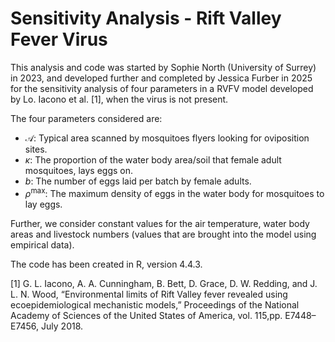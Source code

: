 # Sensitivity Analysis - Rift Valley Fever Virus

This analysis and code was started by Sophie North (University of Surrey) in 2023, and developed further and completed by Jessica Furber in 2025 for the sensitivity analysis of four parameters in a RVFV model developed by Lo. Iacono et al. [1], when the virus is not present.

The four parameters considered are:

- $\mathcal{A}$: Typical area scanned by mosquitoes flyers looking for oviposition sites.
- $\kappa$: The proportion of the water body area/soil that female adult mosquitoes, lays eggs on.
- $b$: The number of eggs laid per batch by female adults. 
- $\rho^{\max}$: The maximum density of eggs in the water body for mosquitoes to lay eggs.

Further, we consider constant values for the air temperature, water body areas and livestock numbers (values that are brought into the model using empirical data).

The code has been created in R, version 4.4.3.

[1] G. L. Iacono, A. A. Cunningham, B. Bett, D. Grace, D. W. Redding, and J. L. N. Wood, “Environmental limits of Rift Valley fever revealed using ecoepidemiological mechanistic models,” Proceedings of the National Academy of Sciences of the United States of America, vol. 115,pp. E7448–E7456, July 2018.

